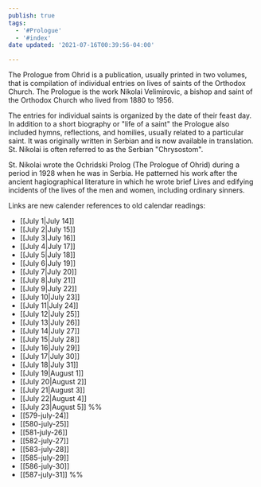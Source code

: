 ```yaml
---
publish: true
tags:
  - '#Prologue'
  - '#index'
date updated: '2021-07-16T00:39:56-04:00'

---
```


The Prologue from Ohrid is a publication, usually printed in two volumes, that is compilation of individual entries on lives of saints of the Orthodox Church. The Prologue is the work Nikolai Velimirovic, a bishop and saint of the Orthodox Church who lived from 1880 to 1956.

The entries for individual saints is organized by the date of their feast day. In addition to a short biography or "life of a saint" the Prologue also included hymns, reflections, and homilies, usually related to a particular saint. It was originally written in Serbian and is now available in translation. St. Nikolai is often referred to as the Serbian "Chrysostom".

St. Nikolai wrote the Ochridski Prolog (The Prologue of Ohrid) during a period in 1928 when he was in Serbia. He patterned his work after the ancient hagiographical literature in which he wrote brief Lives and edifying incidents of the lives of the men and women, including ordinary sinners.

Links are new calender references to old calendar readings:

- [[July 1|July 14]]
- [[July 2|July 15]]
- [[July 3|July 16]]
- [[July 4|July 17]]
- [[July 5|July 18]]
- [[July 6|July 19]]
- [[July 7|July 20]]
- [[July 8|July 21]]
- [[July 9|July 22]]
- [[July 10|July 23]]
- [[July 11|July 24]]
- [[July 12|July 25]]
- [[July 13|July 26]]
- [[July 14|July 27]]
- [[July 15|July 28]]
- [[July 16|July 29]]
- [[July 17|July 30]]
- [[July 18|July 31]]
- [[July 19|August 1]]
- [[July 20|August 2]]
- [[July 21|August 3]]
- [[July 22|August 4]]
- [[July 23|August 5]]
%%
- [[579-july-24]]
- [[580-july-25]]
- [[581-july-26]]
- [[582-july-27]]
- [[583-july-28]]
- [[585-july-29]]
- [[586-july-30]]
- [[587-july-31]]
 %%